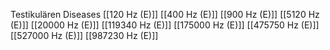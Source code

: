 Testikulären Diseases
[[120 Hz (E)]]
[[400 Hz (E)]]
[[900 Hz (E)]]
[[5120 Hz (E)]]
[[20000 Hz (E)]]
[[119340 Hz (E)]]
[[175000 Hz (E)]]
[[475750 Hz (E)]]
[[527000 Hz (E)]]
[[987230 Hz (E)]]
